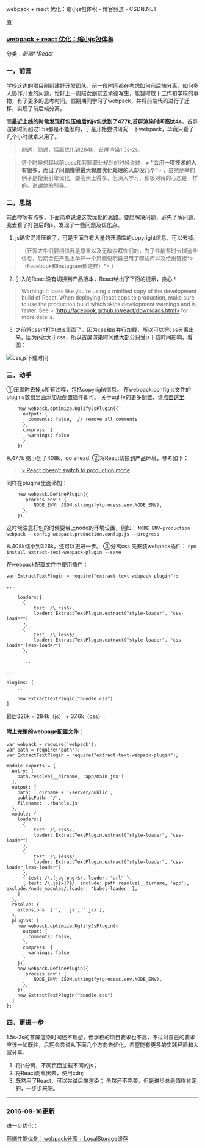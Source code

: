 webpack + react 优化：缩小js包体积 - 博客频道 - CSDN.NET

[原](webpack%20+%20react%20优化：缩小js包体积%20-%20博客频道%20-%20CSDN.NET.md#)

### [webpack + react 优化：缩小js包体积](http://blog.csdn.net/code_for_free/article/details/51583737)

 分类：*前端**React*


### 一，前言

学校这边的项目刚组建好开发团队，前一段时间都在考虑如何前后端分离，如何多人协作开发的问题，恰好上一周陪女朋友去承德写生，能暂时放下工作和学校的事物，有了更多的思考时间。假期期间学习了webpack，并将前端代码进行了迁移，实现了前后端分离。

而**最近上线的时候发现打包压缩后的js包达到了477k,首屏渲染时间高达4s**，首屏渲染时间超过1.5s都是不能忍的，于是开始尝试研究一下webpack，毕竟只看了几个小时就拿来用了。

>
> 剧透，剧透，后面优化到284k，首屏渲染1.5s-2s。
>

> 这个时候想起以前boss和我聊职业规划的时候说过，**> “会用一项技术的人有很多，而出了问题懂得最大程度优化处理的人却没几个”**> ，虽然他举的例子是搜索引擎优化，要高大上得多，但深入学习，积极对待的心态是一样的。谢谢他的引导。

### 二，思路

前面啰嗦有点多，下面简单说说这次优化的思路。要想解决问题，必先了解问题，我去看了打包后的js，发现了一些问题及优化点。
1. js确实混淆压缩了，可是里面含有大量的开源库的copyright信息，可以去掉。
>

> （开源大牛们要相信我是尊重以及无敌崇拜你们的，为了性能暂时去掉这些信息，后期会在产品上单开一个页面说明自己用了哪些库以及给出链接*> （Facebook和Instagram都这样）*> ）

2. 引入的React没有切换到产品版本，React给出了下面的提示，良心！

> Warning: It looks like you’re using a minified copy of the development build of React. When deploying React apps to production, make sure to use the production build which skips development warnings and is faster. See > [http://facebook.github.io/react/downloads.html>  for more details.

3. 之前将css也打包进js里面了，因为css和js并行加载，所以可以将css分离出来，因为js远大于css，所以首屏渲染时间绝大部分只受js下载时间影响，看图：

![css,js下载时间](https://cdn.jsdelivr.net/gh/hjb2722404/myimg/20210105132443.png)

### 三，动手

①压缩时去掉js所有注释，包括copyright信息。
在webpack.config.js文件的plugins数组里面添加及配置插件即可。
关于uglify的更多配置，请[点击这里](https://github.com/mishoo/UglifyJS2#usage).

	    new webpack.optimize.UglifyJsPlugin({
	      output: {
	        comments: false,  // remove all comments
	      },
	      compress: {
	        warnings: false
	      }
	    })



从477k 缩小到了408k，go ahead.
②将React切换到产品环境，参考如下：
>

> [> React doesn’t switch to production mode](http://stackoverflow.com/questions/37311972/react-doesnt-switch-to-production-mode)

同样在plugins里面添加：

	    new webpack.DefinePlugin({
	      'process.env': {
	          NODE_ENV: JSON.stringify(process.env.NODE_ENV),
	      },
	    }),


这时候注意打包的时候要带上node的环境设置，例如：
`NODE_ENV=production webpack --config webpack.production.config.js --progress`


从408k缩小到326k，还可以更进一步。
③分离css
先安装webpack插件：
`npm install extract-text-webpack-plugin --save`


在webpack配置文件中使用插件：

	var ExtractTextPlugin = require("extract-text-webpack-plugin");
	
	...
	
	    loaders:[
	      {
	          test: /\.css$/,
	          loader: ExtractTextPlugin.extract("style-loader", "css-loader")
	      },
	      {
	          test: /\.less$/,
	          loader: ExtractTextPlugin.extract("style-loader", "css-loader!less-loader")
	      },
	
	      ...
	
	...
	
	plugins: [
	    ...
	
	    new ExtractTextPlugin("bundle.css")
	]


最后326k = 284k（js） + 37.6k（css）.

#### **附上完整的webpage配置文件：**

	var webpack = require('webpack');
	var path = require('path');
	var ExtractTextPlugin = require("extract-text-webpack-plugin");
	
	module.exports = {
	  entry: [
	    path.resolve(__dirname, 'app/main.jsx')
	  ],
	  output: {
	    path: __dirname + '/server/public',
	    publicPath: '/',
	    filename: './bundle.js'
	  },
	  module: {
	    loaders:[
	      {
	          test: /\.css$/,
	          loader: ExtractTextPlugin.extract("style-loader", "css-loader")
	      },
	      {
	          test: /\.less$/,
	          loader: ExtractTextPlugin.extract("style-loader", "css-loader!less-loader")
	      },
	      { test: /\.(jpg|png)$/, loader: "url" },
	      { test: /\.js[x]?$/, include: path.resolve(__dirname, 'app'), exclude:/node_modules/,loader: 'babel-loader' },
	    ]
	  },
	  resolve: {
	    extensions: ['', '.js', '.jsx'],
	  },
	  plugins: [
	    new webpack.optimize.UglifyJsPlugin({
	      output: {
	        comments: false,
	      },
	      compress: {
	        warnings: false
	      }
	    }),
	    new webpack.DefinePlugin({
	      'process.env': {
	          NODE_ENV: JSON.stringify(process.env.NODE_ENV),
	      },
	    }),
	    new ExtractTextPlugin("bundle.css")
	  ]
	};


### 四，更进一步

1.5s-2s的首屏渲染时间还不理想，但学校的项目要求也不高，不过对自己的要求应该一如既往，后期会尝试从下面几个方向去优化，希望能有更多的实践经验和大家分享。
1. 将js分离，不同页面加载不同的js；
2. 将React剥离出去，使用cdn;
3. 既然用了React，可以尝试后端渲染；
虽然还不完美，但是进步总是值得肯定的，一步步来吧。

* * *

### 2016-09-16更新

进一步优化：

[前端性能优化：webpack分离 + LocalStorage缓存](http://blog.csdn.net/code_for_free/article/details/52556896)